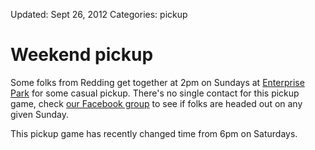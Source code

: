 Updated: Sept 26, 2012
Categories: pickup


# Weekend pickup

Some folks from Redding get together at 2pm on Sundays at [Enterprise Park](/places/enterprise) for some casual pickup.
There's no single contact for this pickup game, check [our Facebook group](https://www.facebook.com/groups/ReddingUltimateAssociation/) to see if folks are headed out on any given Sunday.

<div class="alert alert-info">
  <i class="icon-warning-sign"> </i>
  This pickup game has recently changed time from 6pm on Saturdays.
</div>
